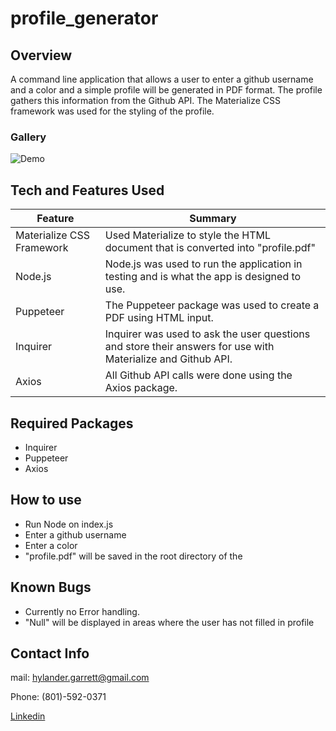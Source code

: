 # profile_generator


## Overview

A command line application that allows a user to enter a github username and a color and a simple profile will be generated in PDF format. The profile gathers this information from the Github API. The Materialize CSS framework was used for the styling of the profile. 


### Gallery

![Demo](/images/ProfileGeneratorDemo.gif/ "Generate a user profile!")


## Tech and Features Used

| Feature       | Summary                                                                                                  | 
| ------------- | -------------------------------------------------------------------------------------------------------- |
| Materialize CSS Framework | Used Materialize to style the HTML document that is converted into "profile.pdf"             |
| Node.js       | Node.js was used to run the application in testing and is what the app is designed to use.               |
| Puppeteer     | The Puppeteer package was used to create a PDF using HTML input.                                           |
| Inquirer      | Inquirer was used to ask the user questions and store their answers for use with Materialize and Github API. |
| Axios         | All Github API calls were done using the Axios package.                                                    |


## Required Packages
* Inquirer
* Puppeteer
* Axios


## How to use

* Run Node on index.js
* Enter a github username
* Enter a color
* "profile.pdf" will be saved in the root directory of the


## Known Bugs

* Currently no Error handling.
* "Null" will be displayed in areas where the user has not filled in profile


## Contact Info

mail: hylander.garrett@gmail.com

Phone: (801)-592-0371

[Linkedin](https://www.linkedin.com/in/garrett-h-859007a0/)